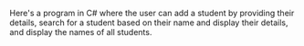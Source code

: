 Here's a program in C# where the user can add a student by providing their details, search for a student based on their name and display their details, and display the names of all students. 
